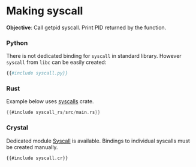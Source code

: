 # Making syscall

**Objective**: Call getpid syscall. Print PID returned by the function.

### Python

There is not dedicated binding for `syscall` in standard library. However `syscall` from `libc` can be easily created:

```python
{{#include syscall.py}}
```

### Rust

Example below uses [syscalls](https://docs.rs/syscalls/latest/syscalls/) crate.

```rust
{{#include syscall_rs/src/main.rs}}
```

### Crystal

Dedicated module [Syscall](https://crystal-lang.org/api/master/Syscall.html) is available. Bindings to individual syscalls must be created manually.

```crystal
{{#include syscall.cr}}
```
